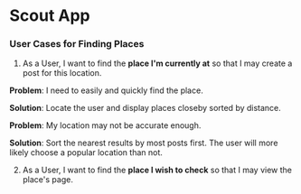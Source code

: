 Scout App
=========

### User Cases for **Finding Places**

  1. As a User, I want to find the **place I'm currently at** so that I may create a post for this location.

  **Problem**:  I need to easily and quickly find the place.

  **Solution**: Locate the user and display places closeby sorted by distance.

  **Problem**:  My location may not be accurate enough.

  **Solution**: Sort the nearest results by most posts first.  The user will more likely choose a popular location than not.

  2. As a User, I want to find the **place I wish to check** so that I may view the place's page.
